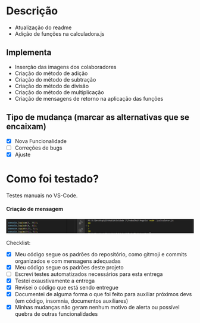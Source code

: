 # Descrição
- Atualização do readme
- Adição de funções na calculadora.js

## Implementa
- Inserção das imagens dos colaboradores
- Criação do método de adição
- Criação do método de subtração
- Criação do método de divisão
- Criação do método de multiplicação
- Criação de mensagens de retorno na aplicação das funções


## Tipo de mudança (marcar as alternativas que se encaixam)
- [x] Nova Funcionalidade
- [ ] Correções de bugs
- [x] Ajuste

# Como foi testado?
Testes manuais no VS-Code.
#### Criação de mensagem
<img width="730" alt="image" src="https://github.com/IgorSimim/Trabalho2-Angelo/blob/dev/images/image.png?raw=true">



Checklist:
- [x] Meu código segue os padrões do repositório, como gitmoji e commits organizados e com mensagens adequadas
- [x] Meu código segue os padrões deste projeto
- [ ] Escrevi testes automatizados necessários para esta entrega
- [x] Testei exaustivamente a entrega
- [x] Revisei o código que está sendo entregue
- [x] Documentei de alguma forma o que foi feito para auxiliar próximos devs (em código, insomnia, documentos auxiliares)
- [x] Minhas mudanças não geram nenhum motivo de alerta ou possível quebra de outras funcionalidades

